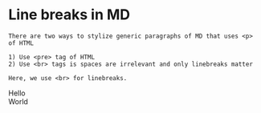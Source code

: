 # Line breaks in MD

```
There are two ways to stylize generic paragraphs of MD that uses <p> of HTML

1) Use <pre> tag of HTML
2) Use <br> tags is spaces are irrelevant and only linebreaks matter

Here, we use <br> for linebreaks.
```

Hello <br>World